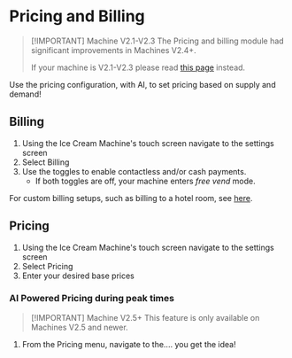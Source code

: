 # Pricing and Billing <Badge type="tip" text="^V2.4" />

> [!IMPORTANT] Machine V2.1-V2.3
> The Pricing and billing module had significant improvements in Machines V2.4+.
>
> If your machine is V2.1-V2.3 please read [this page](pricing-v2.1-v2.3) instead.

Use the pricing configuration, with AI, to set pricing based on supply and demand!

## Billing

1. Using the Ice Cream Machine's touch screen navigate to the settings screen
2. Select Billing
3. Use the toggles to enable contactless and/or cash payments.
    - If both toggles are off, your machine enters *free vend* mode.

For custom billing setups, such as billing to a hotel room, see [here](pricing-custom).

## Pricing

1. Using the Ice Cream Machine's touch screen navigate to the settings screen
2. Select Pricing
3. Enter your desired base prices

### AI Powered Pricing during peak times <Badge type="tip" text="^V2.5" />

> [!IMPORTANT] Machine V2.5+
> This feature is only available on Machines V2.5 and newer.

1. From the Pricing menu, navigate to the.... you get the idea!
